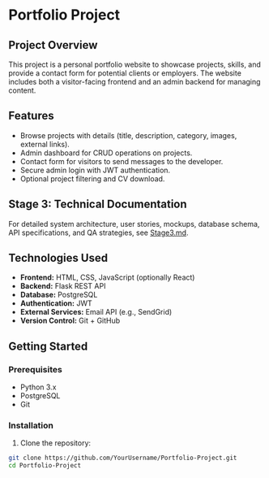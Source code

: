 # Portfolio Project

## Project Overview
This project is a personal portfolio website to showcase projects, skills, and provide a contact form for potential clients or employers. The website includes both a visitor-facing frontend and an admin backend for managing content.

## Features
- Browse projects with details (title, description, category, images, external links).  
- Admin dashboard for CRUD operations on projects.  
- Contact form for visitors to send messages to the developer.  
- Secure admin login with JWT authentication.  
- Optional project filtering and CV download.  

## Stage 3: Technical Documentation
For detailed system architecture, user stories, mockups, database schema, API specifications, and QA strategies, see [Stage3.md](Stage_3/Stage3.md).

## Technologies Used
- **Frontend:** HTML, CSS, JavaScript (optionally React)  
- **Backend:** Flask REST API  
- **Database:** PostgreSQL  
- **Authentication:** JWT  
- **External Services:** Email API (e.g., SendGrid)  
- **Version Control:** Git + GitHub  

## Getting Started

### Prerequisites
- Python 3.x  
- PostgreSQL  
- Git  

### Installation
1. Clone the repository:
```bash
git clone https://github.com/YourUsername/Portfolio-Project.git
cd Portfolio-Project

